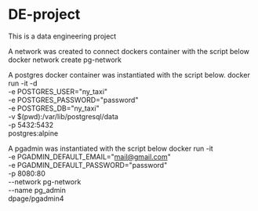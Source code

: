 # DE-project
This is a data engineering project

A network was created to connect dockers container with the script below
      docker network create pg-network
      
A postgres docker container was instantiated with the script below.
  docker run -it -d \
      -e POSTGRES_USER="ny_taxi" \
      -e POSTGRES_PASSWORD="password" \
      -e POSTGRES_DB="ny_taxi" \
      -v $(pwd):/var/lib/postgresql/data \
      -p 5432:5432 \
      postgres:alpine
      
A pgadmin was instantiated with the script below
    docker run -it \
      -e PGADMIN_DEFAULT_EMAIL="mail@gmail.com" \
      -e PGADMIN_DEFAULT_PASSWORD="password" \
      -p 8080:80 \
      --network pg-network \
      --name pg_admin \
    dpage/pgadmin4
